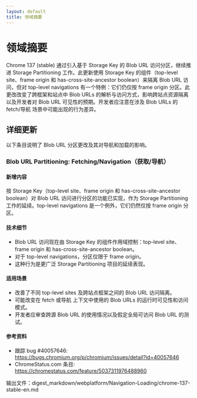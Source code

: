 ```yaml
---
layout: default
title: 领域摘要
---
```


# 领域摘要

Chrome 137 (stable) 通过引入基于 Storage Key 的 Blob URL 访问分区，继续推进 Storage Partitioning 工作。此更新使用 Storage Key 的组件（top-level site、frame origin 和 has-cross-site-ancestor boolean）来隔离 Blob URL 访问，但对 top-level navigations 有一个特例：它们仍仅按 frame origin 分区。此更改改变了跨框架和站点中 Blob URLs 的解析与访问方式，影响跨站点资源隔离以及开发者对 Blob URL 可见性的预期。开发者应注意在涉及 Blob URLs 的 fetch/导航 场景中可能出现的行为差异。

## 详细更新

以下条目说明了 Blob URL 分区更改及其对导航和加载的影响。

### Blob URL Partitioning: Fetching/Navigation（获取/导航）

#### 新增内容
按 Storage Key（top-level site、frame origin 和 has-cross-site-ancestor boolean）对 Blob URL 访问进行分区的功能已实现，作为 Storage Partitioning 工作的延续。top-level navigations 是一个例外，它们仍然仅按 frame origin 分区。

#### 技术细节
- Blob URL 访问现在由 Storage Key 的组件作用域控制：top-level site、frame origin 和 has-cross-site-ancestor boolean。
- 对于 top-level navigations，分区仅限于 frame origin。
- 这种行为是更广泛 Storage Partitioning 项目的延续表现。

#### 适用场景
- 改善了不同 top-level sites 及跨站点框架之间的 Blob URL 访问隔离。
- 可能改变在 fetch 或导航 上下文中使用的 Blob URLs 的运行时可见性和访问模式。
- 开发者应审查跨源 Blob URL 的使用情况以及假定全局可访问 Blob URL 的测试。

#### 参考资料
- 跟踪 bug #40057646: https://bugs.chromium.org/p/chromium/issues/detail?id=40057646
- ChromeStatus.com 条目: https://chromestatus.com/feature/5037311976488960

输出文件：digest_markdown/webplatform/Navigation-Loading/chrome-137-stable-en.md
